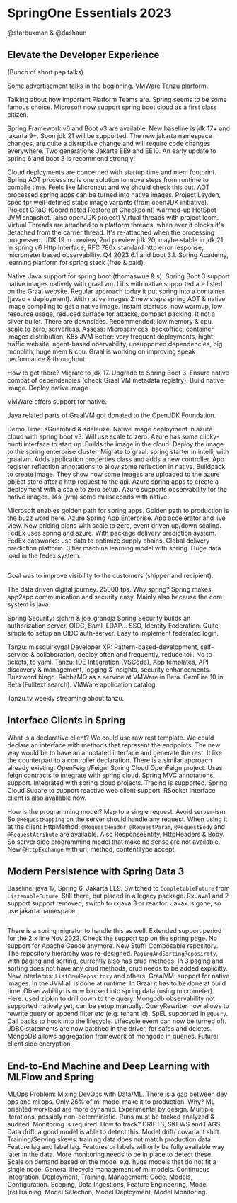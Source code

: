 # SpringOne Essentials 2023

@starbuxman & @dashaun

## Elevate the Developer Experience

(Bunch of short pep talks)

Some advertisement talks in the beginning.
VMWare Tanzu plarform.

Talking about how important Platform Teams are.
Spring seems to be some famous choice.
Microsoft now support spring boot cloud as a first class citizen.

Spring Framework v6 and Boot v3 are available.
New baseline is jdk 17+ and jakarta 9+.
Soon jdk 21 will be supported.
The new jakarta namespace changes, are quite a disruptive change and will require code changes everywhere.
Two generations Jakarte EE9 and EE10.
An early update to spring 6 and boot 3 is recommend strongly!

Cloud deployments are concerned with startup time and mem footprint.
Spring AOT processing is one solution to move steps from runtime to compile time.
Feels like Micronaut and we should check this out.
AOT processed spring apps can be turned into native images.
Project Leyden, spec fpr well-defined static image variants (from openJDK initiative).
Project CRaC (Coordinated Restore at Checkpoint) warmed-up HotSpot JVM snapshot. (also openJDK project)
Virtual threads with project loom.
Virtual Threads are attached to a platform threads, when ever it blocks it's detached from the carrier thread.
It's re-attached when the processing progressed.
JDK 19 in preview, 2nd preview jdk 20, maybe stable in jdk 21. 
In spring v6 Http Interface, RFC 780x standard http error response, micrometer based observability.
Q4 2023 6.1 and boot 3.1.
Spring Academy, learning plarform for spring stack (free & paid).

Native Java support for spring boot (thomaswue & s).
Spring Boot 3 support native images natively with graal vm.
Libs with native supported are listed on the Graal website.
Regular approach today it put spring into a container (javac + deployment).
With native images 2 new steps spring AOT & native image compiling to get a native image.
Instant startups, now warmup, low resource usage, reduced surface for attacks, compact packing.
It not a silver bullet.
There are downsides.
Recommended: low memory & cpu, scale to zero, serverless.
Assess: Microservices, backoffice, container images distribution, K8s
JVM Better: very frequent deployments, hight traffic website, agent-based obervability, unsupported dependencies, big monolith, huge mem & cpu.
Graal is working on improving speak performance & throughput.

How to get there?
Migrate to jdk 17.
Upgrade to Spring Boot 3.
Ensure native compat of dependencies (check Graal VM metadata registry).
Build native image.
Deploy native image.

VMWare offers support for native.

Java related parts of GraalVM got donated to the OpenJDK Foundation.

Demo Time: sGriemhild & sdeleuze.
Native image deployment in azure cloud with spring boot v3.
Will use scale to zero.
Azure has some clicky-bunti interface to start up.
Builds the image in the cloud.
Deploy the image to the spring enterprise cluster.
Migrate to graal: spring starter in intellij with graalvm.
Adds application properties class and adds a new controller.
App register reflection annotations to allow some reflection in native.
Buildpack to create image.
They show how some images are uploaded to the azure object store after a http request to the api.
Azure spring apps to create a deployment with a scale to zero setup.
Azure supports observability for the native images.
14s (jvm) some milliseconds with native.

Microsoft enables golden path for spring apps.
Golden path to production is the buzz word here.
Azure Spring App Enterprise.
App accelerator and live view.
New pricing plans with scale to zero, event driven up/down scaling.
FedEx uses spring and azure.
With package delivery prediction system.
FedEx dataworks: use data to optimize supply chains.
Global delivery prediction platform.
3 tier machine learning model with spring.
Huge data load in the fedex system.

<image>

Goal was to improve visibility to the customers (shipper and recipient).

The data driven digital journey.
25000 tps.
Why spring?
Spring makes app2app communication and security easy.
Mainly also because the core system is java.

Spring Security: sjohrn & joe_grandja
Spring Security builds an authorization server.
OIDC, Saml, LDAP... SSO, Identity Federation.
Quite simple to setup an OIDC auth-server.
Easy to implement federated login.

Tanzu: missquirkygal
Developer XP: Pattern-based-development, self-service & collaboration, deploy often and frequently, reduce toil.
No to tickets, to yaml.
Tanzu: IDE Integration (VSCode), App templates, API discovery & management, logging & insights, security enhancements.
Buzzword bingo.
RabbitMQ as a service at VMWare in Beta.
GemFire 10 in Beta (Fulltext search).
VMWare application catalog.

Tanzu.tv weekly streaming about tanzu.

## Interface Clients in Spring

What is a declarative client?
We could use raw rest template.
We could declare an interface with methods that represent the endpoints.
The new way would be to have an annotated interface and generate the rest.
It like the counterpart to a controller declaration.
There is a similar approach already existing: OpenFeign/Feign.
Spring Cloud OpenFeign project.
Uses feign contracts to integrate with spring cloud.
Spring MVC annotations support.
Integrated with spring cloud projects.
Tracing is supported.
Spring Cloud Suqare to support reactive web client support.
RSocket interface client is also available now.

How is the programming model?
Map to a single request.
Avoid server-ism.
So `@RequestMapping` on the server should handle any request.
When using it at the client HttpMethod, `@RequestHeader`, `@RequestParam`, `@RequestBody` and `@RequestAtribute` are available.
Also ResponseEntity, HttpHeaders & Body.
So server side programming model that make no sense are not available.
New `@HttpExchange` with url, method, contentType accept.

## Modern Persistence with Spring Data 3

Baseline: java 17, Spring 6, Jakarta EE9.
Switched to `CompletableFuture` from `ListenableFuture`.
Still there, but placed in a legacy package.
RxJava1 and 2 support support removed, switch to rxjava 3 or reactor.
Javax is gone, so use jakarta namespace.

<image>

There is a spring migrator to handle this as well.
Extended support period for the 2.x line Nov 2023.
Check the support tap on the spring page.
No support for Apache Geode anymore.
New Stuff!
Composable repository.
The repository hierarchy was re-designed.
`PagingAndSortingReposiroty`, with paging and sorting, currently also has crud methods.
In 3 paging and sorting does not have any crud methods, crud needs to be added explicitly.
New interfaces: `ListCrudRepository` and others.
GraalVM: support for native images.
In the JVM all is done at runtime.
In Graal it has to be done at build time.
Observability: is now backed into spring data (using micrometer).
Here: used zipkin to drill down to the query.
Mongodb observability not supported natively yet, can be setup manually.
QueryRewriter now allows to rewrite query or append filter etc (e.g. tenant id).
SpEL supported in `@Query`.
Call backs to hook into the lifecycle.
Lifecycle event can now be turned off.
JDBC statements are now batched in the driver, for safes and deletes.
MongoDB allows aggregation framework of mongodb in queries.
Future: client side encryption.

## End-to-End Machine and Deep Learning with MLFlow and Spring

MLOps Problem: Mixing DevOps with Data/ML.
There is a gap between dev ops and ml ops.
Only 26% of ml model make it to production.
Why?
ML oriented workload are more dynamic.
Experimental by design.
Multiple iterations, possibly non-deterministic.
Runs must be tacked analyzed & audited.
Monitoring is required.
How to track?
DRIFTS, SKEWS and LAGS.
Data drift: a good model is able to detect this.
Model drift/ covariant shift.
Training/Serving skews: training data does not match production data.
Feature lag and label lag.
Features or labels will only be fully available way later in the data.
More monitoring needs to be in place to detect these.
Scale on demand based on the model e.g. huge models that do not fit a single node.
General lifecycle management of ml models.
Continuous Integration, Deployment, Training.
Management: Code, Models, Configuration.
Scoping, Data Ingestions, Feature Engineering, Model (re)Training, Model Selection, Model Deployment, Model Monitoring.
